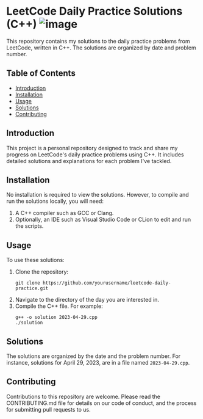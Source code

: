 # LeetCode Daily Practice Solutions (C++) ![image](https://github.com/QuantumCipherMaster/Daily-Personal-Practice/assets/128596662/826eba29-e5b0-4542-90b3-59695f634e72)



This repository contains my solutions to the daily practice problems from LeetCode, written in C++. The solutions are organized by date and problem number.

## Table of Contents

- [Introduction](#introduction)
- [Installation](#installation)
- [Usage](#usage)
- [Solutions](#solutions)
- [Contributing](#contributing)

## Introduction

This project is a personal repository designed to track and share my progress on LeetCode's daily practice problems using C++. It includes detailed solutions and explanations for each problem I've tackled.

## Installation

No installation is required to view the solutions. However, to compile and run the solutions locally, you will need:

1. A C++ compiler such as GCC or Clang.
2. Optionally, an IDE such as Visual Studio Code or CLion to edit and run the scripts.

## Usage

To use these solutions:
1. Clone the repository:
   ```
   git clone https://github.com/yourusername/leetcode-daily-practice.git
   ```
2. Navigate to the directory of the day you are interested in.
3. Compile the C++ file. For example:
   ```
   g++ -o solution 2023-04-29.cpp
   ./solution
   ```

## Solutions

The solutions are organized by the date and the problem number. For instance, solutions for April 29, 2023, are in a file named `2023-04-29.cpp`.

## Contributing

Contributions to this repository are welcome. Please read the CONTRIBUTING.md file for details on our code of conduct, and the process for submitting pull requests to us.
